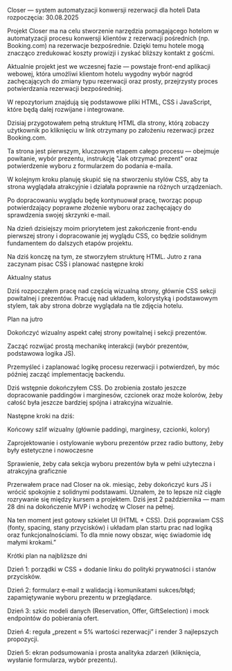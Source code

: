Closer — system automatyzacji konwersji rezerwacji dla hoteli
Data rozpoczęcia: 30.08.2025

Projekt Closer ma na celu stworzenie narzędzia pomagającego hotelom w automatyzacji procesu konwersji klientów z rezerwacji pośrednich (np. Booking.com) na rezerwacje bezpośrednie. Dzięki temu hotele mogą znacząco zredukować koszty prowizji i zyskać bliższy kontakt z gośćmi.

Aktualnie projekt jest we wczesnej fazie — powstaje front-end aplikacji webowej, która umożliwi klientom hotelu wygodny wybór nagród zachęcających do zmiany typu rezerwacji oraz prosty, przejrzysty proces potwierdzania rezerwacji bezpośredniej.

W repozytorium znajdują się podstawowe pliki HTML, CSS i JavaScript, które będą dalej rozwijane i integrowane.

<!-- Aktualizacja projektu - 31.08.2025.  -->

Dzisiaj przygotowałem pełną strukturę HTML dla strony, którą zobaczy użytkownik po kliknięciu w link otrzymany po założeniu rezerwacji przez Booking.com.

Ta strona jest pierwszym, kluczowym etapem całego procesu — obejmuje powitanie, wybór prezentu, instrukcję "Jak otrzymać prezent" oraz potwierdzenie wyboru z formularzem do podania e-maila.

W kolejnym kroku planuję skupić się na stworzeniu stylów CSS, aby ta strona wyglądała atrakcyjnie i działała poprawnie na różnych urządzeniach.

Po dopracowaniu wyglądu będę kontynuował pracę, tworząc popup potwierdzający poprawne złożenie wyboru oraz zachęcający do sprawdzenia swojej skrzynki e-mail.

Na dzień dzisiejszy moim priorytetem jest zakończenie front-endu pierwszej strony i dopracowanie jej wyglądu CSS, co będzie solidnym fundamentem do dalszych etapów projektu.

Na dziś konczę na tym, ze stworzyłem strukturę HTML. Jutro z rana zaczynam pisac CSS i planować następne kroki


<!-- 02.09.2025. -->

Aktualny status

Dziś rozpocząłem pracę nad częścią wizualną strony, głównie CSS sekcji powitalnej i prezentów. Pracuję nad układem, kolorystyką i podstawowym stylem, tak aby strona dobrze wyglądała na tle zdjęcia hotelu.

Plan na jutro

Dokończyć wizualny aspekt całej strony powitalnej i sekcji prezentów.

Zacząć rozwijać prostą mechanikę interakcji (wybór prezentów, podstawowa logika JS).

Przemyśleć i zaplanować logikę procesu rezerwacji i potwierdzeń, by móc później zacząć implementację backendu.

<!-- 04.09.2025 -->

Dziś wstępnie dokończyłem CSS. Do zrobienia zostało jeszcze dopracowanie paddingów i marginesów, czcionek oraz może kolorów, żeby całość była jeszcze bardziej spójna i atrakcyjna wizualnie.

Następne kroki na dziś:

Końcowy szlif wizualny (głównie paddingi, marginesy, czcionki, kolory)

Zaprojektowanie i ostylowanie wyboru prezentów przez radio buttony, żeby były estetyczne i nowoczesne

Sprawienie, żeby cała sekcja wyboru prezentów była w pełni użyteczna i atrakcyjna graficznie

<!-- 02.10.2025 -->



Przerwałem prace nad Closer na ok. miesiąc, żeby dokończyć kurs JS i wrócić spokojnie z solidnymi podstawami. Uznałem, że to lepsze niż ciągłe rozrywanie się między kursem a projektem. Dziś jest 2 października — mam 28 dni na dokończenie MVP i wchodzę w Closer na pełnej.

Na ten moment jest gotowy szkielet UI (HTML + CSS). Dziś poprawiam CSS (fonty, spacing, stany przycisków) i układam plan startu prac nad logiką oraz funkcjonalnościami. To dla mnie nowy obszar, więc świadomie idę małymi krokami.”

Krótki plan na najbliższe dni

Dzień 1: porządki w CSS + dodanie linku do polityki prywatności i stanów przycisków.

Dzień 2: formularz e‑mail z walidacją i komunikatami sukces/błąd; zapamiętywanie wyboru prezentu w przeglądarce.

Dzień 3: szkic modeli danych (Reservation, Offer, GiftSelection) i mock endpointów do pobierania ofert.

Dzień 4: reguła „prezent ≈ 5% wartości rezerwacji” i render 3 najlepszych propozycji.

Dzień 5: ekran podsumowania i prosta analityka zdarzeń (kliknięcia, wysłanie formularza, wybór prezentu).


